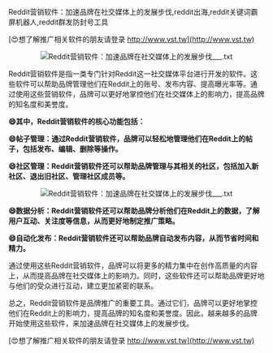 Reddit营销软件：加速品牌在社交媒体上的发展步伐,reddit出海,reddit关键词霸屏机器人,reddit群发防封号工具

[😍想了解推广相关软件的朋友请登录 http://www.vst.tw](http://www.vst.tw)

 <center><img src="https://vst.tw/MP4/tuiguang/png/3.png" alt="Reddit营销软件：加速品牌在社交媒体上的发展步伐___.txt"></center>

Reddit营销软件是指一类专门针对Reddit这一社交媒体平台进行开发的软件。这些软件可以帮助品牌管理他们在Reddit上的账号、发布内容、提高曝光率等。通过使用这些营销软件，品牌可以更好地掌控他们在社交媒体上的影响力，提高品牌的知名度和美誉度。

**😄其中，Reddit营销软件的核心功能包括：**

**😄帖子管理：通过Reddit营销软件，品牌可以轻松地管理他们在Reddit上的帖子，包括发布、编辑、删除等操作。**

**😄社区管理：Reddit营销软件还可以帮助品牌管理与其相关的社区，包括加入新社区、退出旧社区、管理社区成员等。**

 <center><img src="https://vst.tw/MP4/tuiguang/png/6.png" alt="Reddit营销软件：加速品牌在社交媒体上的发展步伐___.txt"></center>

**😄数据分析：Reddit营销软件还可以帮助品牌分析他们在Reddit上的数据，了解用户互动、关注度等信息，从而更好地制定推广策略。**

**😄自动化发布：Reddit营销软件还可以帮助品牌自动发布内容，从而节省时间和精力。**

通过使用这些Reddit营销软件，品牌可以将更多的精力集中在创作高质量的内容上，从而提高品牌在社交媒体上的影响力。同时，这些软件还可以帮助品牌更好地与他们的受众进行互动，建立更加紧密的联系。

总之，Reddit营销软件是品牌推广的重要工具。通过它们，品牌可以更好地掌控他们在Reddit上的影响力，提高品牌的知名度和美誉度。因此，越来越多的品牌开始使用这些软件，来加速品牌在社交媒体上的发展步伐。

[😍想了解推广相关软件的朋友请登录 http://www.vst.tw](http://www.vst.tw)



